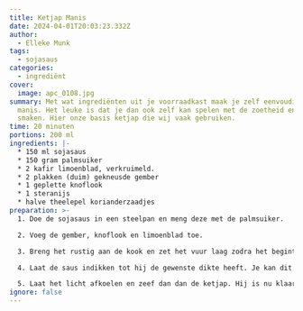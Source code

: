 ```yaml
---
title: Ketjap Manis
date: 2024-04-01T20:03:23.332Z
author:
  - Elleke Munk
tags:
  - sojasaus
categories:
  - ingrediënt
cover:
  image: apc_0108.jpg
summary: Met wat ingrediënten uit je voorraadkast maak je zelf eenvoudig ketjap
  manis. Het leuke is dat je dan ook zelf kan spelen met de zoetheid en de
  smaken. Hier onze basis ketjap die wij vaak gebruiken.
time: 20 minuten
portions: 200 ml
ingredients: |-
  * 150 ml sojasaus
  * 150 gram palmsuiker
  * 2 kafir limoenblad, verkruimeld.
  * 2 plakken (duim) gekneusde gember
  * 1 geplette knoflook
  * 1 steranijs
  * halve theelepel korianderzaadjes
preparation: >-
  1. Doe de sojasaus in een steelpan en meng deze met de palmsuiker.

  2. Voeg de gember, knoflook en limoenblad toe. 

  3. Breng het rustig aan de kook en zet het vuur laag zodra het begint te schuimen. Laat het langzaam inkoken en roer het regelmatig goed door. 

  4. Laat de saus indikken tot hij de gewenste dikte heeft. Je kan dit testen door een met een lepel een streep van de saus te trekken op je snijplank. Als die niet uitloopt is hij mooi van dikte. 

  5. Laat het licht afkoelen en zeef dan dan de ketjap. Hij is nu klaar voor gebruik, of je kan hem in een schone glazen fles bewaren.
ignore: false
---
```

